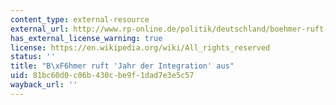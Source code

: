 ```yaml
---
content_type: external-resource
external_url: http://www.rp-online.de/politik/deutschland/boehmer-ruft-jahr-der-integration-aus-1.2126996
has_external_license_warning: true
license: https://en.wikipedia.org/wiki/All_rights_reserved
status: ''
title: "B\xF6hmer ruft 'Jahr der Integration' aus"
uid: 81bc60d0-c06b-430c-be9f-1dad7e3e5c57
wayback_url: ''
---
```

